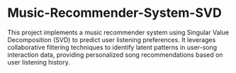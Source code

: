# Music-Recommender-System-SVD
This project implements a music recommender system using Singular Value Decomposition (SVD) to predict user listening preferences. It leverages collaborative filtering techniques to identify latent patterns in user-song interaction data, providing personalized song recommendations based on user listening history. 
